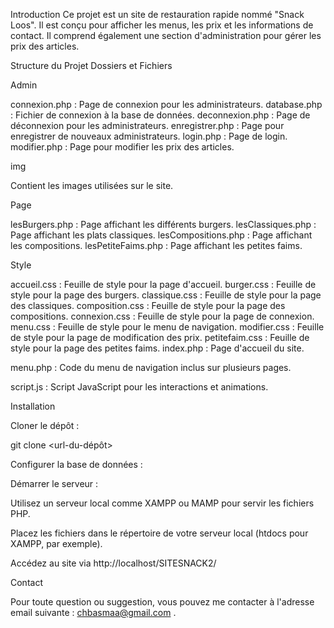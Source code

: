 Introduction
Ce projet est un site de restauration rapide nommé "Snack Loos". Il est conçu pour afficher les menus, les prix et les informations de contact. Il comprend également une section d'administration pour gérer les prix des articles.

Structure du Projet
Dossiers et Fichiers

Admin


connexion.php : Page de connexion pour les administrateurs.
database.php : Fichier de connexion à la base de données.
deconnexion.php : Page de déconnexion pour les administrateurs.
enregistrer.php : Page pour enregistrer de nouveaux administrateurs.
login.php : Page de login.
modifier.php : Page pour modifier les prix des articles.

img

Contient les images utilisées sur le site.

Page

lesBurgers.php : Page affichant les différents burgers.
lesClassiques.php : Page affichant les plats classiques.
lesCompositions.php : Page affichant les compositions.
lesPetiteFaims.php : Page affichant les petites faims.

Style

accueil.css : Feuille de style pour la page d'accueil.
burger.css : Feuille de style pour la page des burgers.
classique.css : Feuille de style pour la page des classiques.
composition.css : Feuille de style pour la page des compositions.
connexion.css : Feuille de style pour la page de connexion.
menu.css : Feuille de style pour le menu de navigation.
modifier.css : Feuille de style pour la page de modification des prix.
petitefaim.css : Feuille de style pour la page des petites faims.
index.php : Page d'accueil du site.

menu.php : Code du menu de navigation inclus sur plusieurs pages.

script.js : Script JavaScript pour les interactions et animations.

Installation

Cloner le dépôt :

git clone <url-du-dépôt>

Configurer la base de données :


Démarrer le serveur :

Utilisez un serveur local comme XAMPP ou MAMP pour servir les fichiers PHP.

Placez les fichiers dans le répertoire de votre serveur local (htdocs pour XAMPP, par exemple).

Accédez au site via http://localhost/SITESNACK2/

Contact

Pour toute question ou suggestion, vous pouvez me contacter à l'adresse email suivante : chbasmaa@gmail.com .

